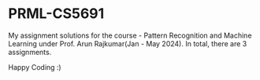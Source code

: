 # PRML-CS5691

My assignment solutions for the course - Pattern Recognition and Machine Learning under Prof. Arun Rajkumar(Jan - May 2024).
In total, there are 3 assignments.

Happy Coding :)


